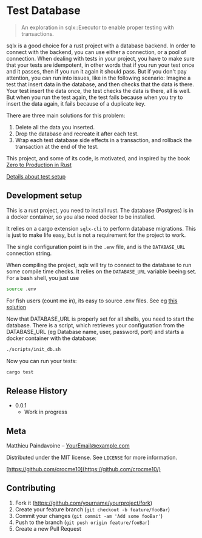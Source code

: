 # Test Database
> An exploration in sqlx::Executor to enable proper testing with transactions.

sqlx is a good choice for a rust project with a database backend. In order to connect with the
backend, you can use either a connection, or a pool of connection. When dealing with tests in
your project, you have to make sure that your tests are idempotent, in other words that if you
run your test once and it passes, then if you run it again it should pass. But if you don't pay
attention, you can run into issues, like in the following scenario: Imagine a test that insert
data in the database, and then checks that the data is there. Your test insert the data once,
the test checks the data is there, all is well. But when you run the test again, the test fails
because when you try to insert the data again, it fails because of a duplicate key.

There are three main solutions for this problem:

1. Delete all the data you inserted.
2. Drop the database and recreate it after each test.
3. Wrap each test database side effects in a transaction, and rollback the transaction at the
   end of the test.

This project, and some of its code, is motivated, and inspired by the book
[Zero to Production in Rust](https://zero2prod.com)

[Details about test setup](./documentations/test.md)

## Development setup

This is a rust project, you need to install rust. The database (Postgres) is in a docker container,
so you also need docker to be installed.

It relies on a cargo extension `sqlx-cli` to perform database migrations. This is just to make
life easy, but is not a requirement for the project to work.

The single configuration point is in the `.env` file, and is the `DATABASE_URL` connection string.

When compiling the project, sqlx will try to connect to the database to run some compile time checks.
It relies on the `DATABASE_URL` variable beeing set. For a bash shell, you just use

```sh
source .env
```

For fish users (count me in), its easy to source .env files. See eg
[this solution](https://github.com/fish-shell/fish-shell/issues/6901)

Now that DATABASE_URL is properly set for all shells, you need to start the database. There is a
script, which retrieves your configuration from the DATABASE_URL (eg Database name, user, password,
port) and starts a docker container with the database:

```sh
./scripts/init_db.sh
```

Now you can run your tests:

```sh
cargo test
```

## Release History

* 0.0.1
    * Work in progress

## Meta

Matthieu Paindavoine – YourEmail@example.com

Distributed under the MIT license. See ``LICENSE`` for more information.

[https://github.com/crocme10](https://github.com/crocme10/)

## Contributing

1. Fork it (<https://github.com/yourname/yourproject/fork>)
2. Create your feature branch (`git checkout -b feature/fooBar`)
3. Commit your changes (`git commit -am 'Add some fooBar'`)
4. Push to the branch (`git push origin feature/fooBar`)
5. Create a new Pull Request

<!-- Markdown link & img dfn's -->
[npm-image]: https://img.shields.io/npm/v/datadog-metrics.svg?style=flat-square
[npm-url]: https://npmjs.org/package/datadog-metrics
[npm-downloads]: https://img.shields.io/npm/dm/datadog-metrics.svg?style=flat-square
[travis-image]: https://img.shields.io/travis/dbader/node-datadog-metrics/master.svg?style=flat-square
[travis-url]: https://travis-ci.org/dbader/node-datadog-metrics
[wiki]: https://github.com/yourname/yourproject/wiki

